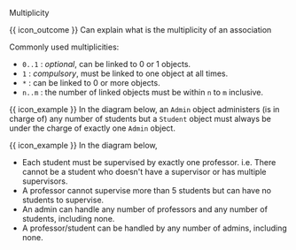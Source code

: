<span id="title">Multiplicity</span>

<span id="prereqs"></span>

<span id="outcomes">{{ icon_outcome }} Can explain what is the multiplicity of an association</span>

<div id="body">

<pic src="{{baseUrl}}/uml/classDiagrams/associations/multiplicity/images/notation.png" height="120" />
<p/>

Commonly used multiplicities:
* `0..1` : _optional_, can be linked to 0 or 1 objects.
* `1` : _compulsory_, must be linked to one object at all times.
* `*` : can be linked to 0 or more objects.
* `n..m` : the number of linked objects must be within `n` to `m` inclusive.

<box>

{{ icon_example }} In the diagram below, an `Admin` object administers (is in charge of) any number of students but a `Student` object must always be under the charge of exactly one `Admin` object.

<pic src="{{baseUrl}}/uml/classDiagrams/associations/multiplicity/images/adminStudent.png" width="300" />

</box>
<box>

{{ icon_example }} In the diagram below,
* Each student must be supervised by exactly one professor. i.e. There cannot be a student who doesn't have a supervisor or has multiple supervisors.
* A professor cannot supervise more than 5 students but can have no students to supervise.
* An admin can handle any number of professors and any number of students, including none.
* A professor/student can be handled by any number of admins, including none.

<pic src="{{baseUrl}}/uml/classDiagrams/associations/multiplicity/images/adminProfessorStudent.png" height="70" />

</box>


</div>

<div id="extras">
  <include src="exercises.md" />
</div>
